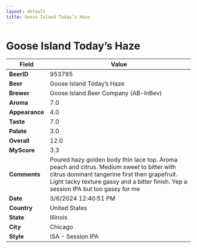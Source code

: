 ```yaml
---
layout: default
title: Goose Island Today’s Haze
---
```


# Goose Island Today’s Haze

| Field         | Value     |
|---------------|-----------|
| **BeerID** | 953795 |
| **Beer** | Goose Island Today’s Haze |
| **Brewer** | Goose Island Beer Company (AB-InBev) |
| **Aroma** | 7.0 |
| **Appearance** | 4.0 |
| **Taste** | 7.0 |
| **Palate** | 3.0 |
| **Overall** | 12.0 |
| **MyScore** | 3.3 |
| **Comments** | Poured hazy golden body thin lace top. Aroma peach and citrus. Medium sweet to bitter with citrus dominant tangerine first then grapefruit. Light tacky texture gassy and a bitter finish. Yep a session IPA but too gassy for me |
| **Date** | 3/6/2024 12:40:51 PM |
| **Country** | United States |
| **State** | Illinois |
| **City** | Chicago |
| **Style** | ISA - Session IPA |
